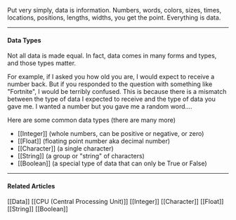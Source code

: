 Put very simply, data is information. Numbers, words, colors, sizes, times, locations, positions, lengths, widths, you get the point. Everything is data.

---
#### Data Types

Not all data is made equal. In fact, data comes in many forms and types, and those types matter.

For example, if I asked you how old you are, I would expect to receive a number back. But if you responded to the question with something like "Fortnite", I would be terribly confused. This is because there is a mismatch between the type of data I expected to receive and the type of data you gave me. I wanted a number but you gave me a random word....

Here are some common data types (there are many more)
* [[Integer]] (whole numbers, can be positive or negative, or zero)
* [[Float]] (floating point number aka decimal number)
* [[Character]] (a single character)
* [[String]] (a group or "string" of characters)
* [[Boolean]] (a special type of data that can only be True or False)

---
#### Related Articles

[[Data]]
[[CPU  (Central Processing Unit)]]
[[Integer]]
[[Character]]
[[Float]]
[[String]]
[[Boolean]]